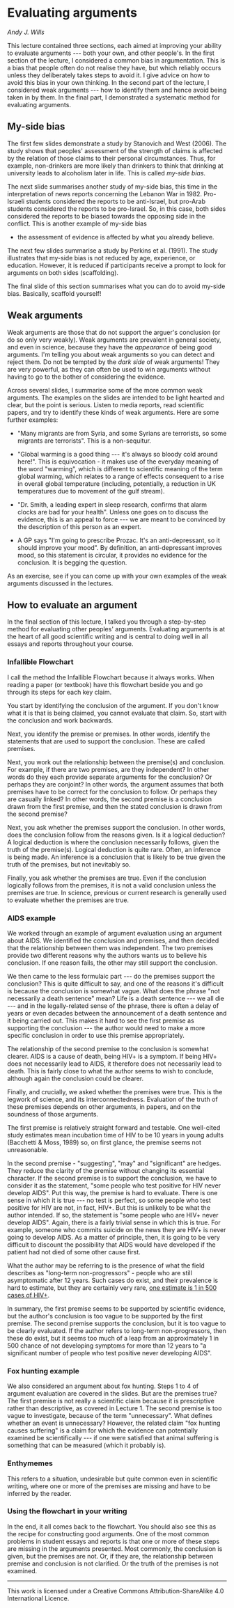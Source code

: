 # Evaluating arguments
_Andy J. Wills_

This lecture contained three sections, each aimed at improving your
ability to evaluate arguments --- both your own, and other
people's. In the first section of the lecture, I considered a
common bias in argumentation. This is a bias that people often do
not realise they have, but which reliably occurs unless they
deliberately takes steps to avoid it. I give advice on
how to avoid this bias in your own thinking. In the second part of
the lecture, I considered weak arguments --- how to identify them and
hence avoid being taken in by them. In the final part, I demonstrated
a systematic method for evaluating arguments.

## My-side bias

The first few slides demonstrate a study by Stanovich and West
(2006). The study shows that peoples' assessment of the strength of
claims is affected by the relation of those claims to their personal
circumstances. Thus, for example, non-drinkers are more likely than
drinkers to think that drinking at university leads to alcoholism
later in life. This is called _my-side bias_.

The next slide summarises another study of my-side bias, this time in
the interpretation of news reports concerning the Lebanon War in
1982. Pro-Israeli students considered the reports to be anti-Israel,
but pro-Arab students considered the reports to be pro-Israel. So, in
this case, both sides considered the reports to be biased towards the
opposing side in the conflict. This is another example of my-side bias
- the assessment of evidence is affected by what you already
believe.

The next few slides summarise a study by Perkins et al. (1991). The
study illustrates that my-side bias is not reduced by age, experience,
or education. However, it is reduced if participants receive a prompt
to look for arguments on both sides (scaffolding).

The final slide of this section summarises what you can do to avoid
my-side bias. Basically, scaffold yourself!


## Weak arguments

Weak arguments are those that do not support the arguer's conclusion
(or do so only very weakly). Weak arguments are prevalent in general
society, and even in science, because they have the _appearance_
of being good arguments. I'm telling you about weak arguments so you
can detect and reject them. Do not be tempted by the _dark side_
of weak arguments! They are very powerful, as they can often be used
to win arguments without having to go to the bother of considering the
evidence.

Across several slides, I summarise some of the more common weak
arguments. The examples on the slides are intended to be light hearted
and clear, but the point is serious. Listen to media reports, read
scientific papers, and try to identify these kinds of weak
arguments. Here are some further examples:

- "Many migrants are from Syria, and some Syrians are terrorists,
  so some migrants are terrorists". This is a non-sequitur.

- "Global warming is a good thing --- it's always so bloody cold
  around here!". This is equivocation - it makes use of the everyday
  meaning of the word "warming", which is different to scientific
  meaning of the term global warming, which relates to a range of
  effects consequent to a rise in overall global temperature
  (including, potentially, a reduction in UK temperatures due to
  movement of the gulf stream).

- "Dr. Smith, a leading expert in sleep research, confirms that
  alarm clocks are bad for your health". Unless one goes on to
  discuss the evidence, this is an appeal to force --- we are meant to
  be convinced by the description of this person as an expert.

- A GP says "I'm going to prescribe Prozac. It's an
  anti-depressant, so it should improve your mood". By definition, an
  anti-depressant improves mood, so this statement is circular, it
  provides no evidence for the conclusion. It is begging the question.

As an exercise, see if you can come up with your own examples of the
weak arguments discussed in the lectures. 

## How to evaluate an argument

In the final section of this lecture, I talked you through a
step-by-step method for evaluating other peoples'
arguments. Evaluating arguments is at the heart of all good scientific
writing and is central to doing well in all essays and reports
throughout your course.

### Infallible Flowchart

I call the method the Infallible Flowchart because it always
works. When reading a paper (or textbook) have this flowchart beside
you and go through its steps for each key claim.

You start by identifying the conclusion of the argument. If you don't
know what it is that is being claimed, you cannot evaluate that
claim. So, start with the conclusion and work backwards.

Next, you identify the premise or premises. In other words, identify
the statements that are used to support the conclusion. These are
called premises.

Next, you work out the relationship between the premise(s) and
conclusion. For example, if there are two premises, are they
independent? In other words do they each provide separate arguments
for the conclusion? Or perhaps they are conjoint? In other words, the
argument assumes that both premises have to be correct for the
conclusion to follow. Or perhaps they are casually linked? In other
words, the second premise is a conclusion drawn from the first
premise, and then the stated conclusion is drawn from the second
premise?

Next, you ask whether the premises support the conclusion. In other
words, does the conclusion follow from the reasons given. Is it a
logical deduction? A logical deduction is where the conclusion
necessarily follows, given the truth of the premise(s). Logical
deduction is quite rare. Often, an inference is being made. An
inference is a conclusion that is likely to be true given the truth of
the premises, but not inevitably so.

Finally, you ask whether the premises are true. Even if the
conclusion logically follows from the premises, it is not a valid
conclusion unless the premises are true. In science, previous or
current research is generally used to evaluate whether the premises
are true.

### AIDS example

We worked through an example of argument evaluation using an argument
about AIDS. We identified the conclusion and premises, and then
decided that the relationship between them was independent. The two
premises provide two different reasons why the authors wants us to
believe his conclusion. If one reason fails, the other may still
support the conclusion.

We then came to the less formulaic part --- do the premises support
the conclusion? This is quite difficult to say, and one of the reasons
it's difficult is because the conclusion is somewhat vague. What does
the phrase "not necessarily a death sentence" mean? Life is a death
sentence --- we all die --- and in the legally-related sense of the
phrase, there is often a delay of years or even decades between the
announcement of a death sentence and it being carried out. This makes
it hard to see the first premise as supporting the conclusion --- the
author would need to make a more specific conclusion in order to use
this premise appropriately.

The relationship of the second premise to the conclusion is somewhat
clearer. AIDS is a cause of death, being HIV+ is a symptom. If being
HIV+ does not necessarily lead to AIDS, it therefore does not
necessarily lead to death. This is fairly close to what the author
seems to wish to conclude, although again the conclusion could be
clearer.

Finally, and crucially, we asked whether the premises were true. This
is the legwork of science, and its interconnectedness. Evaluation of
the truth of these premises depends on other arguments, in papers, and
on the soundness of those arguments.

The first premise is relatively straight forward and testable. One
well-cited study estimates mean incubation time of HIV to be 10 years
in young adults (Bacchetti & Moss, 1989) so, on first glance, the
premise seems not unreasonable.

In the second premise - "suggesting", "may" and "significant"
are hedges. They reduce the clarity of the premise without changing
its essential character. If the second premise is to support the
conclusion, we have to consider it as the statement, "some people who
test positive for HIV never develop AIDS". Put this way, the premise
is hard to evaluate. There is one sense in which it is true --- no
test is perfect, so some people who test positive for HIV are not, in
fact, HIV+. But this is unlikely to be what the author intended. If
so, the statement is "some people who are HIV+ never develop
AIDS". Again, there is a fairly trivial sense in which this is
true. For example, someone who commits suicide on the news they are
HIV+ is never going to develop AIDS. As a matter of principle, then,
it is going to be very difficult to discount the possibility that AIDS
would have developed if the patient had not died of some other cause
first.

What the author may be referring to is the presence of what the field
describes as "long-term non-progressors" - people who are still
asymptomatic after 12 years. Such cases do exist, and their prevalence
is hard to estimate, but they are certainly very rare, [one estimate is
1 in 500 cases of
HIV+](http://www.niaid.nih.gov/volunteer/hivlongterm/Pages/default.aspx).

In summary, the first premise seems to be supported by scientific
evidence, but the author's conclusion is too vague to be supported by
the first premise.  The second premise supports the conclusion, but it
is too vague to be clearly evaluated. If the author refers to
long-term non-progressors, then these do exist, but it seems too much
of a leap from an approximately 1 in 500 chance of not developing
symptoms for more than 12 years to "a significant number of people
who test positive never developing AIDS".

### Fox hunting example

We also considered an argument about fox hunting. Steps 1 to 4 of argument
evaluation are covered in the slides. But are the premises true? The first
premise is not really a scientific claim because it is prescriptive rather than
descriptive, as covered in Lecture 1. The second premise is too vague to
investigate, because of the term "unnecessary". What defines whether an event
is unnecessary? However, the related claim "fox hunting causes suffering" is a
claim for which the evidence can potentially examined be scientifically --- if
one were satisfied that animal suffering is something that can be measured
(which it probably is).

### Enthymemes

This refers to a situation, undesirable but quite common even in
scientific writing, where one or more of the premises are missing and
have to be inferred by the reader.

### Using the flowchart in your writing

In the end, it all comes back to the flowchart. You should also see
this as the recipe for constructing good arguments. One of the most
common problems in student essays and reports is that one or more of
these steps are missing in the arguments presented. Most commonly, the
conclusion is given, but the premises are not. Or, if they are, the
relationship between premise and conclusion is not clarified. Or the
truth of the premises is not examined.

____

This work is licensed under a Creative Commons Attribution-ShareAlike
4.0 International Licence. 

